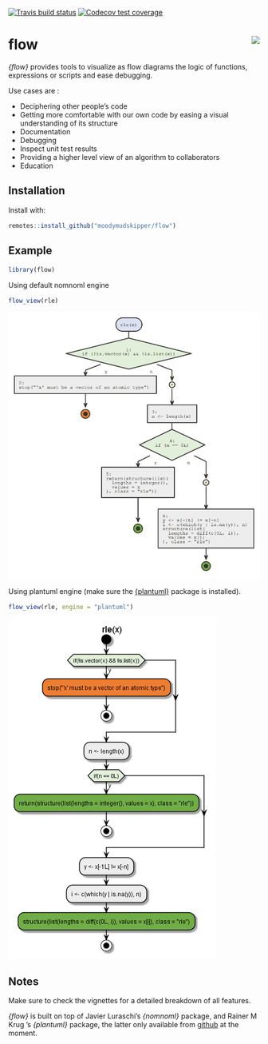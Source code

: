 
<!-- badges: start -->

[![Travis build
status](https://travis-ci.org/moodymudskipper/flow.svg?branch=master)](https://travis-ci.org/moodymudskipper/flow)
[![Codecov test
coverage](https://codecov.io/gh/moodymudskipper/flow/branch/master/graph/badge.svg)](https://codecov.io/gh/moodymudskipper/flow?branch=master)
<!-- badges: end -->

# flow <img src='man/figures/logo.png' align="right" height="139" />

*{flow}* provides tools to visualize as flow diagrams the logic of
functions, expressions or scripts and ease debugging.

Use cases are :

  - Deciphering other people’s code
  - Getting more comfortable with our own code by easing a visual
    understanding of its structure
  - Documentation
  - Debugging
  - Inspect unit test results
  - Providing a higher level view of an algorithm to collaborators
  - Education

## Installation

Install with:

``` r
remotes::install_github("moodymudskipper/flow")
```

## Example

``` r
library(flow)
```

Using default nomnoml engine

``` r
flow_view(rle)
```

![nomnoml](man/figures/README_nomnoml.png)

Using plantuml engine (make sure the
[{plantuml}](https://github.com/rkrug/plantuml) package is installed).

``` r
flow_view(rle, engine = "plantuml")
```

![plantuml](man/figures/README_plantuml.png)

## Notes

Make sure to check the vignettes for a detailed breakdown of all
features.

*{flow}* is built on top of Javier Luraschi’s *{nomnoml}* package, and
Rainer M Krug ’s *{plantuml}* package, the latter only available from
[github](https://github.com/rkrug/plantuml) at the moment.
